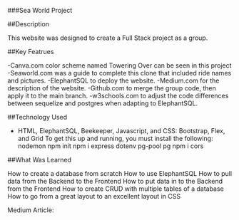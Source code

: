 ###Sea World Project

##Description

This website was designed to create a Full Stack project as a group.

##Key Featrues

-Canva.com color scheme named Towering Over can be seen in this project
-Seaworld.com was a guide to complete this clone that included ride names and pictures.
-ElephantSQL to deploy the website.
-Medium.com for the description of the website.
-Github.com to merge the group code, then apply it to the main branch.
-w3schools.com to adjust the code differences between sequelize and postgres when adapting to ElephantSQL.


##Technology Used
- HTML, ElephantSQL, Beekeeper, Javascript, and CSS: Bootstrap, Flex, and Grid
To get this up and running, you must install the following:
    nodemon
    npm init
    npm i express dotenv pg-pool pg
    npm i cors

##What Was Learned

How to create a database from scratch
How to use ElephantSQL
How to pull data from the Backend to the Frontend
How to put data in to the Backend from the Frontend
How to create CRUD with multiple tables of a database
How to go from a great layout to an excellent layout in CSS


Medium Article:
